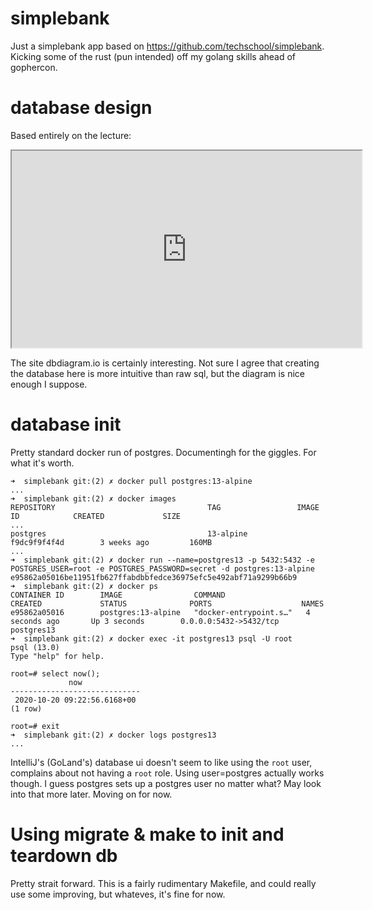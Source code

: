 # simplebank
Just a simplebank app based on https://github.com/techschool/simplebank. Kicking some of the rust (pun intended) off my golang skills ahead of gophercon.

# database design
Based entirely on the lecture:
<iframe width="560" height="315" src='https://dbdiagram.io/embed/5f8ea4363a78976d7b785bdb'> </iframe>

The site dbdiagram.io is certainly interesting. Not sure I agree that creating the database here is more intuitive than raw sql, but the diagram is nice enough I suppose.  

# database init
Pretty standard docker run of postgres. Documentingh for the giggles. For what it's worth.

```
➜  simplebank git:(2) ✗ docker pull postgres:13-alpine
...
➜  simplebank git:(2) ✗ docker images
REPOSITORY                                  TAG                 IMAGE ID            CREATED             SIZE
...
postgres                                    13-alpine           f9dc9f9f4f4d        3 weeks ago         160MB
...
➜  simplebank git:(2) ✗ docker run --name=postgres13 -p 5432:5432 -e POSTGRES_USER=root -e POSTGRES_PASSWORD=secret -d postgres:13-alpine
e95862a05016be11951fb627ffabdbbfedce36975efc5e492abf71a9299b66b9
➜  simplebank git:(2) ✗ docker ps
CONTAINER ID        IMAGE                COMMAND                  CREATED             STATUS              PORTS                    NAMES
e95862a05016        postgres:13-alpine   "docker-entrypoint.s…"   4 seconds ago       Up 3 seconds        0.0.0.0:5432->5432/tcp   postgres13
➜  simplebank git:(2) ✗ docker exec -it postgres13 psql -U root                                                                          
psql (13.0)
Type "help" for help.

root=# select now();
             now             
-----------------------------
 2020-10-20 09:22:56.6168+00
(1 row)

root=# exit
➜  simplebank git:(2) ✗ docker logs postgres13
...
```

IntelliJ's (GoLand's) database ui doesn't seem to like using the `root` user, complains about not having a `root` role. Using user=postgres actually works though. I guess postgres sets up a postgres user no matter what? May look into that more later. Moving on for now.

# Using migrate & make to init and teardown db

Pretty strait forward. This is a fairly rudimentary Makefile, and could really use some improving, but whateves, it's fine for now. 